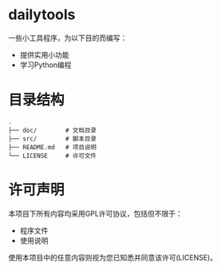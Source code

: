 # dailytools

一些小工具程序，为以下目的而编写：
+ 提供实用小功能
+ 学习Python编程

# 目录结构

```
.
├── doc/        # 文档目录
├── src/        # 脚本目录
├── README.md   # 项目说明
└── LICENSE     # 许可文件
```

# 许可声明

本项目下所有内容均采用GPL许可协议，包括但不限于：
+ 程序文件
+ 使用说明

使用本项目中的任意内容则视为您已知悉并同意该许可(LICENSE)。
